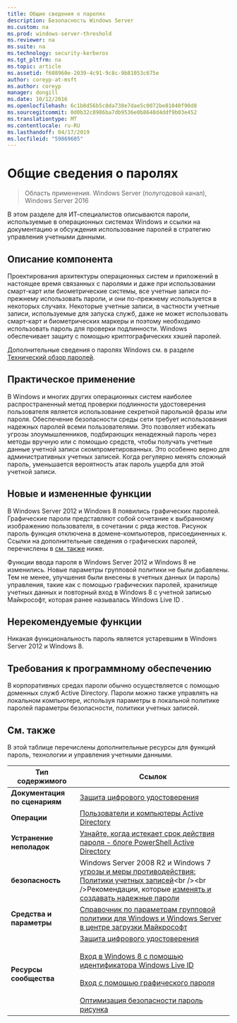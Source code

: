 ```yaml
---
title: Общие сведения о паролях
description: Безопасность Windows Server
ms.custom: na
ms.prod: windows-server-threshold
ms.reviewer: na
ms.suite: na
ms.technology: security-kerberos
ms.tgt_pltfrm: na
ms.topic: article
ms.assetid: f608960e-2039-4c91-9c8c-9b81053c675e
author: coreyp-at-msft
ms.author: coreyp
manager: dongill
ms.date: 10/12/2016
ms.openlocfilehash: 6c1b8d56b5c0da738e7dae5c0072be81040f90d8
ms.sourcegitcommit: 0d0b32c8986ba7db9536e0b8648d4ddf9b03e452
ms.translationtype: MT
ms.contentlocale: ru-RU
ms.lasthandoff: 04/17/2019
ms.locfileid: "59869605"
---
```

# <a name="passwords-overview"></a>Общие сведения о паролях

>Область применения. Windows Server (полугодовой канал), Windows Server 2016

В этом разделе для ИТ-специалистов описываются пароли, используемые в операционных системах Windows и ссылки на документацию и обсуждения использование паролей в стратегию управления учетными данными.

## <a name="BKMK_OVER"></a>Описание компонента
Проектирования архитектуры операционных систем и приложений в настоящее время связанных с паролями и даже при использовании смарт-карт или биометрические системы, все учетные записи по-прежнему использовать пароли, и они по-прежнему используется в некоторых случаях. Некоторые учетные записи, в частности учетные записи, используемые для запуска служб, даже не может использовать смарт-карт и биометрических маркеры и поэтому необходимо использовать пароль для проверки подлинности. Windows обеспечивает защиту с помощью криптографических хэшей паролей.

Дополнительные сведения о паролях Windows см. в разделе [Технический обзор паролей](https://technet.microsoft.com/library/hh994558(WS.10).aspx).

## <a name="BKMK_APP"></a>Практическое применение
В Windows и многих других операционных систем наиболее распространенный метод проверки подлинности удостоверения пользователя является использование секретной парольной фразы или пароля. Обеспечение безопасности среды сети требует использования надежных паролей всеми пользователями. Это позволяет избежать угрозы злоумышленников, подбирающих ненадежный пароль через методы вручную или с помощью средств, чтобы получать учетные данные учетной записи скомпрометированных. Это особенно верно для административных учетных записей. Когда регулярно менять сложный пароль, уменьшается вероятность атак пароль ущерба для этой учетной записи.

## <a name="BKMK_NEW"></a>Новые и измененные функции
В Windows Server 2012 и Windows 8 появились графических паролей. Графические пароли представляют собой сочетание к выбранному изображению пользователя, в сочетании с ряда жестов. Рисунок пароль функция отключена в домене\-компьютеров, присоединенных к. Ссылки на дополнительные сведения о графических паролей, перечислены в [см. также](#BKMK_LINKS) ниже.

Функции ввода пароля в Windows Server 2012 и Windows 8 не изменились. Новые параметры групповой политики не были добавлены. Тем не менее, улучшения были внесены в учетных данных \(и пароль\) управления, такие как с помощью графических паролей, хранилище учетных данных и повторный вход в Windows 8 с учетной записью Майкрософт, которая ранее называлась Windows Live ID .

## <a name="BKMK_DEP"></a>Нерекомендуемые функции
Никакая функциональность пароль является устаревшим в Windows Server 2012 и Windows 8.

## <a name="BKMK_SOFT"></a>Требования к программному обеспечению
В корпоративных средах пароли обычно осуществляется с помощью доменных служб Active Directory. Пароли можно также управлять на локальном компьютере, используя параметры в локальной политике паролей параметры безопасности, политики учетных записей.

## <a name="BKMK_LINKS"></a>См. также
В этой таблице перечислены дополнительные ресурсы для функций пароль, технологии и управления учетными данными.

|Тип содержимого|Ссылок|
|--------|-------|
|**Документация по сценариям**|[Защита цифрового удостоверения](http://blogs.msdn.com/b/b8/archive/2011/12/14/protecting-your-digital-identity.aspx)|
|**Операции**|[Пользователи и компьютеры Active Directory](https://technet.microsoft.com/library/cc754217.aspx)|
|**Устранение неполадок**|[Узнайте, когда истекает срок действия пароля \- блоге PowerShell Active Directory](http://blogs.msdn.com/b/adpowershell/archive/2010/08/09/9970198.aspx)|
|**безопасность**| Windows Server 2008 R2 и Windows 7 [угрозы и меры противодействия: Политики учетных записей](https://technet.microsoft.com/library/hh125920(v=ws.10).aspx)<br /><br />Рекомендации, которые [изменять и создавать надежные пароли](https://www.microsoft.com/security/online-privacy/passwords-create.aspx)|
|**Средства и параметры**|[Справочник по параметрам групповой политики для Windows и Windows Server в центре загрузки Майкрософт](https://www.microsoft.com/download/en/details.aspx?amp;displaylang=en&displaylang=en&id=25250)|
|**Ресурсы сообщества**|[Защита цифрового удостоверения](http://blogs.msdn.com/b/b8/archive/2011/12/14/protecting-your-digital-identity.aspx)<br /><br />[Вход в Windows 8 с помощью идентификатора Windows Live ID](http://blogs.msdn.com/b/b8/archive/2011/09/26/signing-in-to-windows-8-with-a-windows-live-id.aspx)<br /><br />[Вход с помощью графического пароля](http://blogs.msdn.com/b/b8/archive/2011/12/16/signing-in-with-a-picture-password.aspx)<br /><br />[Оптимизация безопасности пароль рисунка](http://blogs.msdn.com/b/b8/archive/2011/12/19/optimizing-picture-password-security.aspx)|


